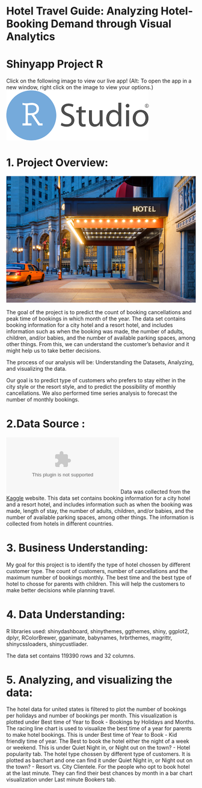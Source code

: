 # Hotel Travel Guide: Analyzing Hotel-Booking Demand through Visual Analytics

# Shinyapp Project R
Click on the following image to view our live app! (Alt: To open the app in a new window, right click on the image to view your options.)
[![](https://github.com/skala2/Hotel-Bookings/blob/main/R_studio.png)](https://eyguidry.shinyapps.io/Hotel_Travel_Guide/)

# 1.	Project Overview:
![](https://github.com/skala2/Hotel-Bookings/blob/main/hotel.jpeg)
 
The goal of the project is to predict the count of booking cancellations and peak time of bookings in which month of the year. The data set contains booking information for a city hotel and a resort hotel, and includes information such as when the booking was made, the number of adults, children, and/or babies, and the number of available parking spaces, among other things. From this, we can understand the customer’s behavior and it might help us to take better decisions.  

The process of our analysis will be: Understanding the Datasets, Analyzing, and visualizing the data. 

Our goal is to predict type of customers who prefers to stay either in the city style or the resort style, and to predict the possibility of monthly cancellations. We also performed time series analysis to forecast the number of monthly bookings.


# 2.Data Source :
![](https://github.com/skala2/Hotel-Bookings/blob/main/hotel_bookings.csv)
Data was collected from the [Kaggle](https://www.kaggle.com/jessemostipak/hotel-booking-demand) website.
This data set contains booking information for a city hotel and a resort hotel, and includes information such as when the booking was made, length of stay, the number of adults, children, and/or babies, and the number of available parking spaces, among other things.
The information is collected from hotels in different countries.

# 3.	Business Understanding:

My goal for this project is to identify the type of hotel chossen by different customer type. The count of customers, number of cancellations and the maximum number of bookings monthly. The best time and the best type of hotel to chosse for parents with children. This will help the customers to make better decisions while planning travel.

# 4. Data Understanding:

R libraries used: shinydashboard, shinythemes, ggthemes, shiny, ggplot2, dplyr, RColorBrewer, gganimate, babynames, hrbrthemes, magrittr, shinycssloaders, shinycustliader.

The data set contains 119390 rows and 32 columns.

# 5. Analyzing, and visualizing the data:

The hotel data for united states is filtered to plot the number of bookings per holidays and number of bookings per month. This visualization is plotted under Best time of Year to Book - Bookings by Holidays and Months.
The racing line chart is used to visualize the best time of a year for parents to make hotel bookings. This is under Best time of Year to Book - Kid friendly time of year.
The Best to book the hotel either the night of a week or weekend. This is under Quiet Night in, or Night out on the town? - Hotel popularity tab.
The hotel type chossen by different type of customers. It is plotted as barchart and one can find it under Quiet Night in, or Night out on the town? - Resort vs. City Clientele.
For the people who opt to book hotel at the last minute. They can find their best chances by month in a bar chart visualization under Last minute Bookers tab.

